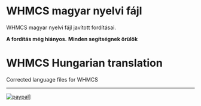 # WHMCS magyar nyelvi fájl

WHMCS magyar nyelvi fájl javított fordításai.

**A fordítás még hiányos.**
**Minden segítségnek örülök**

# WHMCS Hungarian translation

Corrected language files for WHMCS

---

 [![paypal](https://www.paypalobjects.com/en_US/i/btn/btn_donateCC_LG.gif)](https://www.paypal.com/cgi-bin/webscr?cmd=_s-xclick&hosted_button_id=ER7FTFPVETUAS)]
